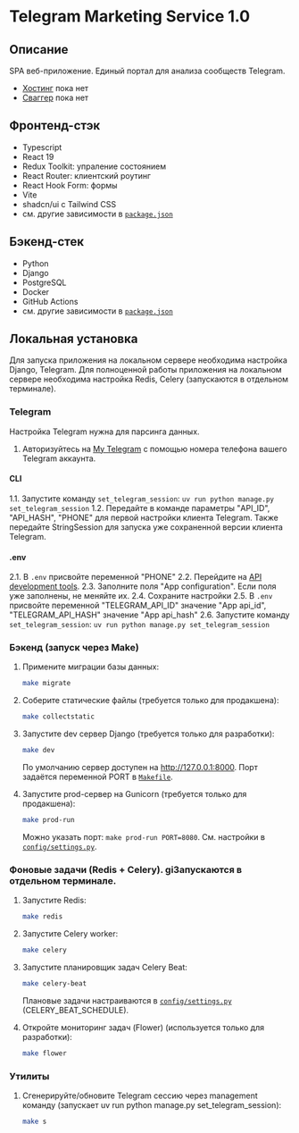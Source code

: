 # Telegram Marketing Service 1.0

## Описание

SPA веб-приложение. Единый портал для анализа сообществ Telegram.

- [Хостинг](Ссылка) пока нет
- [Сваггер](Ссылка) пока нет

## Фронтенд-стэк

- Typescript
- React 19
- Redux Toolkit: упраление состоянием
- React Router: клиентский роутинг
- React Hook Form: формы
- Vite
- shadcn/ui с Tailwind СSS
- см. другие зависимости в [`package.json`](package.json)

## Бэкенд-стек

- Python
- Django
- PostgreSQL
- Docker 
- GitHub Actions
- см. другие зависимости в [`package.json`](package.json)

## Локальная установка
Для запуска приложения на локальном сервере необходима настройка Django, Telegram.
Для полноценной работы приложения на локальном сервере необходима настройка Redis, Celery (запускаются в отдельном терминале).

### Telegram
Настройка Telegram нужна для парсинга данных.
1. Авторизуйтесь на [My Telegram](https://my.telegram.org/apps) с помощью номера телефона вашего Telegram аккаунта.
#### CLI
1.1. Запустите команду `set_telegram_session`: `uv run python manage.py set_telegram_session`
1.2. Передайте в команде параметры "API_ID", "API_HASH", "PHONE" для первой настройки клиента Telegram. Также передайте StringSession для запуска уже сохраненной версии клиента Telegram. 
#### .env
2.1. В `.env` присвойте переменной "PHONE" 
2.2. Перейдите на [API development tools](https://my.telegram.org/apps).
2.3. Заполните поля "App configuration". Если поля уже заполнены, не меняйте их.
2.4. Сохраните настройки
2.5. В `.env` присвойте переменной "TELEGRAM_API_ID" значение "App api_id", "TELEGRAM_API_HASH" значение "App api_hash"
2.6. Запустите команду `set_telegram_session`: `uv run python manage.py set_telegram_session`


### Бэкенд (запуск через Make)

1. Примените миграции базы данных:
   ```sh
   make migrate
   ```

2. Соберите статические файлы (требуется только для продакшена):
   ```sh
   make collectstatic
   ```

3. Запустите dev сервер Django (требуется только для разработки):
   ```sh
   make dev
   ```
   По умолчанию сервер доступен на http://127.0.0.1:8000. Порт задаётся переменной PORT в [`Makefile`](Makefile).

4. Запустите prod-сервер на Gunicorn (требуется только для продакшена):
   ```sh
   make prod-run
   ```
   Можно указать порт: `make prod-run PORT=8080`. См. настройки в [`config/settings.py`](config/settings.py).

### Фоновые задачи (Redis + Celery).  giЗапускаются в отдельном терминале.

1. Запустите Redis:
   ```sh
   make redis
   ```

2. Запустите Celery worker:
   ```sh
   make celery
   ```

3. Запустите планировщик задач Celery Beat:
   ```sh
   make celery-beat
   ```
   Плановые задачи настраиваются в [`config/settings.py`](config/settings.py) (CELERY_BEAT_SCHEDULE).

4. Откройте мониторинг задач (Flower) (используется только для разработки):
   ```sh
   make flower
   ```

### Утилиты

1. Сгенерируйте/обновите Telegram сессию через management команду (запускает uv run python manage.py set_telegram_session):
   ```sh
   make s
   ```